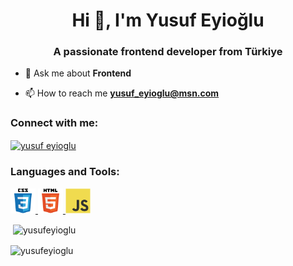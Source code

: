 <h1 align="center">Hi 👋, I'm Yusuf Eyioğlu</h1>
<h3 align="center">A passionate frontend developer from Türkiye</h3>

- 💬 Ask me about **Frontend**

- 📫 How to reach me **yusuf_eyioglu@msn.com**

<h3 align="left">Connect with me:</h3>
<p align="left">
<a href="https://linkedin.com/in/yusuf eyioglu" target="blank"><img align="center" src="https://raw.githubusercontent.com/rahuldkjain/github-profile-readme-generator/master/src/images/icons/Social/linked-in-alt.svg" alt="yusuf eyioglu" height="30" width="40" /></a>
</p>

<h3 align="left">Languages and Tools:</h3>
<p align="left"> <a href="https://www.w3schools.com/css/" target="_blank" rel="noreferrer"> <img src="https://raw.githubusercontent.com/devicons/devicon/master/icons/css3/css3-original-wordmark.svg" alt="css3" width="40" height="40"/> </a> <a href="https://www.w3.org/html/" target="_blank" rel="noreferrer"> <img src="https://raw.githubusercontent.com/devicons/devicon/master/icons/html5/html5-original-wordmark.svg" alt="html5" width="40" height="40"/> </a> <a href="https://developer.mozilla.org/en-US/docs/Web/JavaScript" target="_blank" rel="noreferrer"> <img src="https://raw.githubusercontent.com/devicons/devicon/master/icons/javascript/javascript-original.svg" alt="javascript" width="40" height="40"/> </a> </p>

<p>&nbsp;<img align="center" src="https://github-readme-stats.vercel.app/api?username=yusufeyioglu&show_icons=true&locale=en" alt="yusufeyioglu" /></p>

<p><img align="center" src="https://github-readme-streak-stats.herokuapp.com/?user=yusufeyioglu&" alt="yusufeyioglu" /></p>
